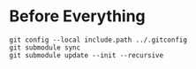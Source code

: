 

# Before Everything

```
git config --local include.path ../.gitconfig
git submodule sync
git submodule update --init --recursive
```